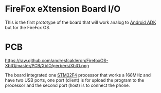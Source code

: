 FireFox eXtension Board I/O
===========================

This is the first prototype of the board that will work analog to [Android ADK](http://developer.android.com/tools/adk/index.html) but for the FireFox OS.

PCB
===========================
https://raw.github.com/andresfcalderon/FirefoxOS-XbIO/master/PCB/XbIO/gerbers/XbIO.png

The board integrated one [STM32F4](http://www.st.com/web/en/catalog/mmc/FM141/SC1169/SS1577) processor that works a 168MHz and have two USB ports, one port (client) is for upload the program to the processor and the second port (host) is to connect the phone.
